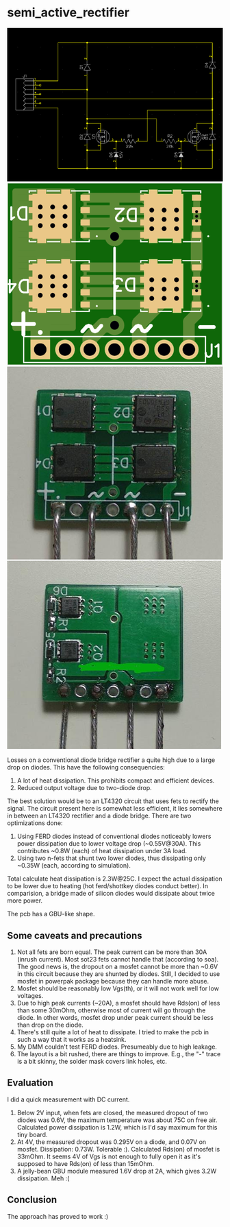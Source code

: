 # semi_active_rectifier

![schematic](https://raw.githubusercontent.com/kopchik/semi_active_rectifier/master/pics/schematic.png)
![naked pcb](https://raw.githubusercontent.com/kopchik/semi_active_rectifier/master/pics/pcb.png)
![assembled board](https://raw.githubusercontent.com/kopchik/semi_active_rectifier/master/pics/assembled_board.jpg)
![assembled board from back](https://raw.githubusercontent.com/kopchik/semi_active_rectifier/master/pics/assembled_board_back.jpg)

Losses on a conventional diode bridge rectifier a quite high due to a large drop on diodes. This have the following consequencies:
1. A lot of heat dissipation. This prohibits compact and efficient devices.
1. Reduced output voltage due to two-diode drop.

The best solution would be to an LT4320 circuit that uses fets to rectify the signal. The circuit present here is somewhat less efficient, it lies somewhere in between an LT4320 rectifier and a diode bridge. There are two optimizations done:
1. Using FERD diodes instead of conventional diodes noticeably lowers power dissipation due to lower voltage drop (~0.55V@30A). This contributes ~0.8W (each) of heat dissipation under 3A load.
2. Using two n-fets that shunt two lower diodes, thus dissipating only ~0.35W (each, according to simulation).

Total calculate heat dissipation is 2.3W@25C. I expect the actual dissipation to be lower due to heating (hot ferd/shottkey diodes conduct better).
In comparision, a bridge made of silicon diodes would dissipate about twice more power.

The pcb has a GBU-like shape.

## Some caveats and precautions

1. Not all fets are born equal. The peak current can be more than 30A (inrush current). Most sot23 fets cannot handle that (according to soa). The good news is, the dropout on a mosfet cannot be more than ~0.6V in this circuit because they are shunted by diodes. Still, I decided to use mosfet in powerpak package because they can handle more abuse.
2. Mosfet should be reasonably low Vgs(th), or it will not work well for low voltages.
3. Due to high peak currents (~20A), a mosfet should have Rds(on) of less than some 30mOhm, otherwise most of current will go through the diode. In other words, mosfet drop under peak current should be less than drop on the diode.
4. There's still quite a lot of heat to dissipate. I tried to make the pcb in such a way that it works as a heatsink.
5. My DMM couldn't test FERD diodes. Presumeably due to high leakage.
6. The layout is a bit rushed, there are things to improve. E.g., the "-" trace is a bit skinny, the solder mask covers link holes, etc.


## Evaluation

I did a quick measurement with DC current.

1. Below 2V input, when fets are closed, the measured dropout of two diodes was 0.6V, the maximum temperature was about 75C on free air. 
   Calculated power dissipation is 1.2W, which is I'd say maximum for this tiny board.
2. At 4V, the measured dropout was 0.295V on a diode, and 0.07V on mosfet. Dissipation: 0.73W. Tolerable :). Calculated Rds(on) of mosfet is 33mOhm. It seems 4V of Vgs is not enough to fully open it as it's supposed to have Rds(on) of less than 15mOhm.
3. A jelly-bean GBU module measured 1.6V drop at 2A, which gives 3.2W dissipation. Meh :(


## Conclusion

The approach has proved to work :)
